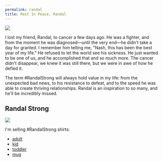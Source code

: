 ```yaml
---
permalink: randal
title: Rest In Peace, Randal
---
```


![][image-1]

I lost my friend, Randal, to cancer a few days ago. He was a fighter, and from the moment he was diagnosed—until the very end—he didn't take a day for granted. I remember him telling me, "Nash, this has been the best year of my life." He refused to let the world see his sickness. He just wanted to be one of us, and he accomplished that and so much more. The cancer didn't disappear, we knew it was still there, but we were in awe of how he defied it.

The term #RandalStrong will always hold value in my life: from the unexpected bad news, to his resistance to defeat, and to the speed he was able to create thriving relationships. Randal is an inspiration to so many, and he'll be incredibly missed.

## Randal Strong

![][image-2]

I'm selling #RandalStrong shirts:

- [adult][1]
- [kid][2]
- [toddler][3]
- [mug][4]

[1]:	https://teespring.com/randalstrong?tsmac=store&tsmic=nashp#pid=369&cid=6512&sid=front
[2]:	https://teespring.com/kids-randalstrong?tsmac=store&tsmic=nashp#pid=371&cid=6547&sid=front
[3]:	https://teespring.com/randalstrong-toddler?tsmac=store&tsmic=nashp#pid=340&cid=6379&sid=front
[4]:	https://teespring.com/randalstrong?tsmac=store&tsmic=nashp#pid=522&cid=101870&sid=front

[image-1]:	/_photos/Randal.jpg
[image-2]:	http://blotcdn.com/ebaab3aca2/image-cache/1485494803507/m6tebx-image20281129.jpeg
